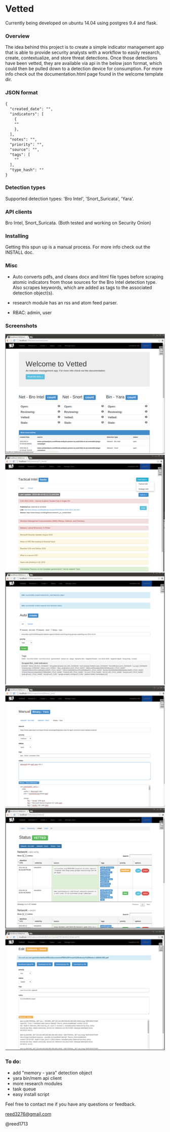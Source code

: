 # Vetted

Currently being developed on ubuntu 14.04 using postgres 9.4 and flask.

### Overview

The idea behind this project is to create a simple indicator management app that is able to provide security analysts with a workflow to easily research, create, contextualize, and store threat detections. Once those detections have been vetted, they are available via api in the below json format, which could then be pulled down to a detection device for consumption. For more info check out the documentation.html page found in the welcome template dir.  

### JSON format

```
{
  "created_date": "", 
  "indicators": [
    {
    ""
    }, 
  ],
  "notes": "",
  "priority": "", 
  "source": "", 
  "tags": [
    ""
  ],
  "type_hash": ""
}
```

### Detection types

Supported detection types: 'Bro Intel', 'Snort_Suricata', 'Yara'.

### API clients

Bro Intel, Snort_Suricata. (Both tested and working on Security Onion)

### Installing

Getting this spun up is a manual process. For more info check out the INSTALL doc.

### Misc

- Auto converts pdfs, and cleans docx and html file types before scraping atomic indicators from those sources for the Bro Intel detection type. Also scrapes keywords, which are added as tags to the associated detection object(s).

- research module has an rss and atom feed parser. 

- RBAC: admin, user

### Screenshots

![welcome](./screens/welcome.png)
![feeds](./screens/feeds.png)
![auto_create](./screens/auto_create.png)
![manual](./screens/manual.png)
![vetted](./screens/vetted.png)
![editintel](./screens/editintel.png)

### To do:
- add "memory - yara" detection object
- yara bin/mem api client
- more research modules
- task queue
- easy install script


Feel free to contact me if you have any questions or feedback.

reed3276@gmail.com

@reed1713